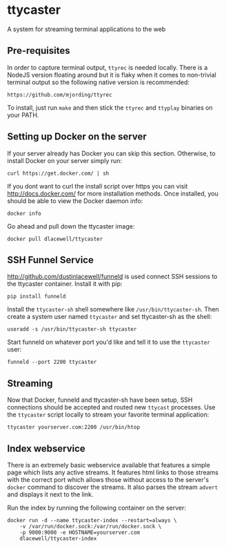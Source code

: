# ttycaster

A system for streaming terminal applications to the web

## Pre-requisites

In order to capture terminal output, `ttyrec` is needed locally. There is a NodeJS version floating around but it is flaky when it comes to non-trivial terminal output so the following native version is recommended:

    https://github.com/mjording/ttyrec

To install, just run `make` and then stick the `ttyrec` and `ttyplay` binaries on your PATH.

## Setting up Docker on the server

If your server already has Docker you can skip this section. Otherwise, to install Docker on your server simply run:

    curl https://get.docker.com/ | sh

If you dont want to curl the install script over https you can visit http://docs.docker.com/ for more installation methods. Once installed, you should be able to view the Docker daemon info:

    docker info

Go ahead and pull down the ttycaster image:

    docker pull dlacewell/ttycaster

## SSH Funnel Service

http://github.com/dustinlacewell/funneld is used connect SSH sessions to the ttycaster container. Install it with pip:

    pip install funneld

Install the `ttycaster-sh` shell somewhere like `/usr/bin/ttycaster-sh`. Then create a system user named `ttycaster` and set ttycaster-sh as the shell:

    useradd -s /usr/bin/ttycaster-sh ttycaster

Start funneld on whatever port you'd like and tell it to use the `ttycaster` user:

    funneld --port 2200 ttycaster

## Streaming

Now that Docker, funneld and ttycaster-sh have been setup, SSH connections should be accepted and routed new `ttycast` processes. Use the `ttycaster` script locally to stream your favorite terminal application:

    ttycaster yourserver.com:2200 /usr/bin/htop

## Index webservice

There is an extremely basic webservice available that features a simple page which lists any active streams. It features html links to those streams with the correct port which allows those without access to the server's `docker` command to discover the streams. It also parses the stream `advert` and displays it next to the link.

Run the index by running the following container on the server:

    docker run -d --name ttycaster-index --restart=always \
        -v /var/run/docker.sock:/var/run/docker.sock \
        -p 9000:9000 -e HOSTNAME=yourserver.com
        dlacewell/ttycaster-index
